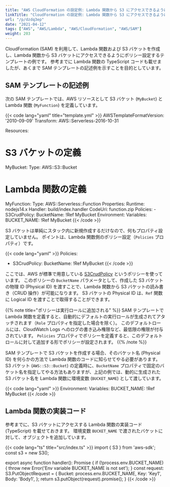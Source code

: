 ```yaml
---
title: "AWS CloudFormation の設定例: Lambda 関数から S3 にアクセスできるようにする"
linkTitle: "CloudFormation の設定例: Lambda 関数から S3 にアクセスできるようにする"
url: "/p/dzdq3ep"
date: "2021-04-12"
tags: ["AWS", "AWS/Lambda", "AWS/CloudFormation", "AWS/SAM"]
weight: 203
---
```


CloudFormation (SAM) を利用して、Lambda 関数および S3 バケットを作成し、Lambda 関数から S3 バケットにアクセスできるようにポリシー設定するテンプレートの例です。
参考までに Lambda 関数の TypeScript コードも載せましたが、あくまで SAM テンプレートの記述例を示すことを目的としています。


SAM テンプレートの記述例
----

次の SAM テンプレートでは、AWS リソースとして S3 バケット (`MyBucket`) と Lambda 関数 (`MyFunction`) を定義しています。

{{< code lang="yaml" title="template.yml" >}}
AWSTemplateFormatVersion: '2010-09-09'
Transform: AWS::Serverless-2016-10-31

Resources:
  # S3 バケットの定義
  MyBucket:
    Type: AWS::S3::Bucket

  # Lambda 関数の定義
  MyFunction:
    Type: AWS::Serverless::Function
    Properties:
      Runtime: nodejs14.x
      Handler: build/index.handler
      CodeUri: function.zip
      Policies:
        - S3CrudPolicy:
            BucketName: !Ref MyBucket
      Environment:
        Variables:
          BUCKET_NAME: !Ref MyBucket
{{< /code >}}

S3 バケットは単純にスタック内に新規作成するだけなので、何もプロパティ設定していません。
ポイントは、Lambda 関数側のポリシー設定（`Policies` プロパティ）です。

{{< code lang="yaml" >}}
Policies:
  - S3CrudPolicy:
      BucketName: !Ref MyBucket
{{< /code >}}

ここでは、AWS が標準で用意している [S3CrudPolicy](https://docs.aws.amazon.com/ja_jp/serverless-application-model/latest/developerguide/serverless-policy-templates.html) というポリシーを使っています。
このポリシーの `BucketName` パラメータとして、作成した S3 バケットの物理 ID (Physical ID) を渡すことで、Lambda 関数から S3 バケットの読み書き（CRUD 操作）が可能になります。
S3 バケットの Physical ID は、`Ref` 関数に Logical ID を渡すことで取得することができます。

{{% note title="ポリシーは実行ロールに追加される" %}}
SAM テンプレートで Lambda 関数を定義すると、自動的にデフォルトの実行ロールが生成されてアタッチされます（`Role` プロパティを指定した場合を除く）。
このデフォルトロールには、CloudWatch Logs へのログの書き込み権限など、最低限の権限が付与されています。
`Policies` プロパティでポリシーを定義すると、このデフォルトロールに対して追加する形でポリシーが設定されます。
{{% /note %}}

SAM テンプレートで S3 バケットを作成する場合、そのバケット名 (Physical ID) を何らかの方法で Lambda 関数のコードに知らせてやる必要があります。
S3 バケット (`AWS::S3::Bucket`) の定義時に、`BucketName` プロパティで固定のバケット名を指定してやる方法もありますが、上記の例では、動的に生成された S3 バケット名を Lambda 関数に環境変数 (`BUCKET_NAME`) として渡しています。

{{< code lang="yaml" >}}
Environment:
  Variables:
    BUCKET_NAME: !Ref MyBucket
{{< /code >}}


Lambda 関数の実装コード
----

参考までに、S3 バケットにアクセスする Lambda 関数の実装コード (TypeScript) を載せておきます。
環境変数 `BUCKET_NAME` で渡されたバケットに対して、オブジェクトを追加しています。

{{< code lang="ts" title="src/index.ts" >}}
import { S3 } from 'aws-sdk';
const s3 = new S3();

export async function handler(): Promise<any> {
    if (!process.env.BUCKET_NAME) {
        throw new Error('Env variable BUCKET_NAME is not set');
    }
    const request: S3.PutObjectRequest = {
        Bucket: process.env.BUCKET_NAME,
        Key: 'Key1',
        Body: 'Body1',
    };
    return s3.putObject(request).promise();
}
{{< /code >}}

